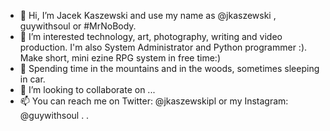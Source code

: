 - 👋 Hi, I’m Jacek Kaszewski and use my name as @jkaszewski , guywithsoul or #MrNoBody.
- 👀 I’m interested technology, art, photography, writing and video production. I'm also System Administrator and Python programmer :). Make short, mini ezine RPG system in free time:)
- 🌱 Spending time in the mountains and in the woods, sometimes sleeping in car.
- 💞️ I’m looking to collaborate on ...
- 📫 You can reach me on Twitter: @jkaszewskipl or my Instagram: @guywithsoul . .

<!---
jkaszewski/jkaszewski is a ✨ special ✨ repository because its `README.md` (this file) appears on your GitHub profile.
You can click the Preview link to take a look at your changes.
--->
